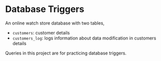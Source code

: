 # Database Triggers

An online watch store database with two tables,

- `customers`: customer details
- `customers_log`: logs information about data modification in customers details

Queries in this project are for practicing database triggers.
